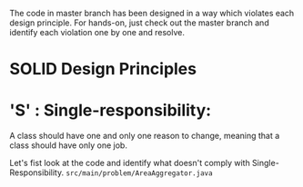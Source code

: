 The code in master branch has been designed in a way which violates each design principle. For hands-on, just check out the master branch and identify each violation one by one and resolve.

# SOLID Design Principles 
# 'S' : Single-responsibility:
A class should have one and only one reason to change, meaning that a class should have only one job.

Let's fist look at the code and identify what doesn't comply with Single-Responsibility.
```src/main/problem/AreaAggregator.java``` 

